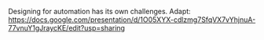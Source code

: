 
Designing for automation has its own challenges.
Adapt: https://docs.google.com/presentation/d/1O05XYX-cdlzmg7SfqVX7vYhjnuA-77vnuY1gJraycKE/edit?usp=sharing
